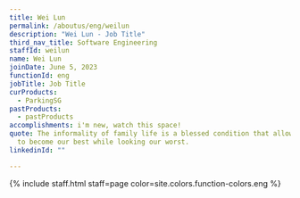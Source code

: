```yaml
---
title: Wei Lun
permalink: /aboutus/eng/weilun
description: "Wei Lun - Job Title"
third_nav_title: Software Engineering
staffId: weilun
name: Wei Lun
joinDate: June 5, 2023
functionId: eng
jobTitle: Job Title
curProducts:
  - ParkingSG
pastProducts:
  - pastProducts
accomplishments: i'm new, watch this space!
quote: The informality of family life is a blessed condition that allows us all
  to become our best while looking our worst.
linkedinId: ""

---
```


{% include staff.html staff=page color=site.colors.function-colors.eng %}
